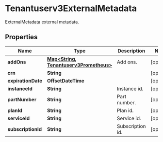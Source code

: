 

# Tenantuserv3ExternalMetadata

ExternalMetadata external metadata.

## Properties

| Name | Type | Description | Notes |
|------------ | ------------- | ------------- | -------------|
|**addOns** | [**Map&lt;String, Tenantuserv3Prometheus&gt;**](Tenantuserv3Prometheus.md) | Add ons. |  [optional] |
|**crn** | **String** |  |  [optional] |
|**expirationDate** | **OffsetDateTime** |  |  [optional] |
|**instanceId** | **String** | Instance id. |  [optional] |
|**partNumber** | **String** | Part number. |  [optional] |
|**planId** | **String** | Plan id. |  [optional] |
|**serviceId** | **String** | Service id. |  [optional] |
|**subscriptionId** | **String** | Subscription id. |  [optional] |



